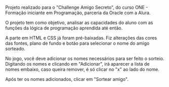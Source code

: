 Projeto realizado para o "Challenge Amigo Secreto", do curso ONE - Formação iniciante em Programação, parceria da Oracle com a Alura.

O projeto tem como objetivo, analisar as capacidades do aluno com as funções da lógica de programação aprendida até então.

A parte em HTML e CSS já foram pré-baixadas. Fiz alterações das cores das fontes, plano de fundo e botão para selecionar o nome do amigo sorteado.

No jogo, você deve adicionar os nomes necessários para ser feito o sorteio. Digitando os nomes e clicando em "Adicionar", irá aparecer a lista de nomes embaixo,
caso queira remover, é só clicar no "x" ao lado do nome.

Após ter os nomes adicionados, clicar em "Sortear amigo".
